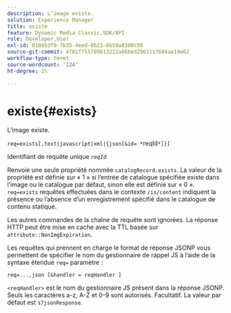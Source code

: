```yaml
---
description: L’image existe.
solution: Experience Manager
title: existe
feature: Dynamic Media Classic,SDK/API
role: Developer,User
exl-id: 810453f0-7b35-4eed-8b23-6b59a8300c50
source-git-commit: 4f81f755789613222a66bed2961117604ae19e62
workflow-type: tm+mt
source-wordcount: '124'
ht-degree: 1%

---
```


# existe{#exists}

L’image existe.

`req=exists[,text|javascript|xml|{json[&id= *`reqId`*]}]`

Identifiant de requête unique *`reqId`*

Renvoie une seule propriété nommée `catalogRecord.exists`. La valeur de la propriété est définie sur « 1 » si l’entrée de catalogue spécifiée existe dans l’image ou le catalogue par défaut, sinon elle est définie sur « 0 ». `req=exists` requêtes effectuées dans le contexte `/is/content` indiquent la présence ou l’absence d’un enregistrement spécifié dans le catalogue de contenu statique.

Les autres commandes de la chaîne de requête sont ignorées. La réponse HTTP peut être mise en cache avec la TTL basée sur `attribute::NonImgExpiration`.

Les requêtes qui prennent en charge le format de réponse JSONP vous permettent de spécifier le nom du gestionnaire de rappel JS à l’aide de la syntaxe étendue `req=` paramètre :

`req=...,json [&handler = reqHandler ]`

`<reqHandler>` est le nom du gestionnaire JS présent dans la réponse JSONP. Seuls les caractères a-z, A-Z et 0-9 sont autorisés. Facultatif. La valeur par défaut est `s7jsonResponse`.
